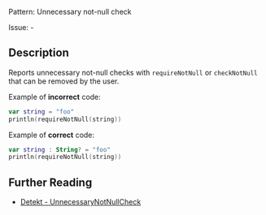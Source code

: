 Pattern: Unnecessary not-null check

Issue: -

## Description

Reports unnecessary not-null checks with `requireNotNull` or `checkNotNull` that can be removed by the user.

Example of **incorrect** code:

```kotlin
var string = "foo"
println(requireNotNull(string))
```

Example of **correct** code:

```kotlin
var string : String? = "foo"
println(requireNotNull(string))
```

## Further Reading

* [Detekt - UnnecessaryNotNullCheck](https://detekt.dev/potential-bugs.html#unnecessarynotnullcheck)